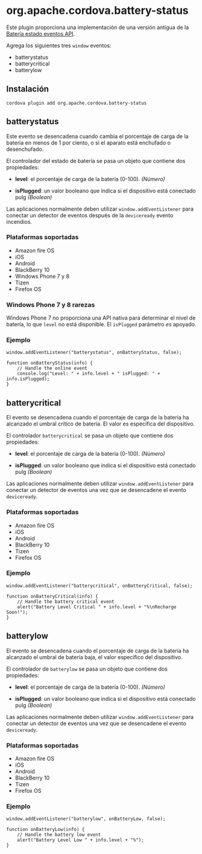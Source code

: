 <!---
    Licensed to the Apache Software Foundation (ASF) under one
    or more contributor license agreements.  See the NOTICE file
    distributed with this work for additional information
    regarding copyright ownership.  The ASF licenses this file
    to you under the Apache License, Version 2.0 (the
    "License"); you may not use this file except in compliance
    with the License.  You may obtain a copy of the License at

      http://www.apache.org/licenses/LICENSE-2.0

    Unless required by applicable law or agreed to in writing,
    software distributed under the License is distributed on an
    "AS IS" BASIS, WITHOUT WARRANTIES OR CONDITIONS OF ANY
    KIND, either express or implied.  See the License for the
    specific language governing permissions and limitations
    under the License.
-->

# org.apache.cordova.battery-status

Este plugin proporciona una implementación de una versión antigua de la [Batería estado eventos API][1].

 [1]: http://www.w3.org/TR/2011/WD-battery-status-20110915/

Agrega los siguientes tres `window` eventos:

*   batterystatus
*   batterycritical
*   batterylow

## Instalación

    cordova plugin add org.apache.cordova.battery-status
    

## batterystatus

Este evento se desencadena cuando cambia el porcentaje de carga de la batería en menos de 1 por ciento, o si el aparato está enchufado o desenchufado.

El controlador del estado de batería se pasa un objeto que contiene dos propiedades:

*   **level**: el porcentaje de carga de la batería (0-100). *(Número)*

*   **isPlugged**: un valor booleano que indica si el dispositivo está conectado pulg *(Boolean)*

Las aplicaciones normalmente deben utilizar `window.addEventListener` para conectar un detector de eventos después de la `deviceready` evento incendios.

### Plataformas soportadas

*   Amazon fire OS
*   iOS
*   Android
*   BlackBerry 10
*   Windows Phone 7 y 8
*   Tizen
*   Firefox OS

### Windows Phone 7 y 8 rarezas

Windows Phone 7 no proporciona una API nativa para determinar el nivel de batería, lo que `level` no está disponible. El `isPlugged` parámetro *es* apoyado.

### Ejemplo

    window.addEventListener("batterystatus", onBatteryStatus, false);
    
    function onBatteryStatus(info) {
        // Handle the online event
        console.log("Level: " + info.level + " isPlugged: " + info.isPlugged);
    }
    

## batterycritical

El evento se desencadena cuando el porcentaje de carga de la batería ha alcanzado el umbral crítico de batería. El valor es específica del dispositivo.

El controlador `batterycritical` se pasa un objeto que contiene dos propiedades:

*   **level**: el porcentaje de carga de la batería (0-100). *(Número)*

*   **isPlugged**: un valor booleano que indica si el dispositivo está conectado pulg *(Boolean)*

Las aplicaciones normalmente deben utilizar `window.addEventListener` para conectar un detector de eventos una vez que se desencadene el evento `deviceready`.

### Plataformas soportadas

*   Amazon fire OS
*   iOS
*   Android
*   BlackBerry 10
*   Tizen
*   Firefox OS

### Ejemplo

    window.addEventListener("batterycritical", onBatteryCritical, false);
    
    function onBatteryCritical(info) {
        // Handle the battery critical event
        alert("Battery Level Critical " + info.level + "%\nRecharge Soon!");
    }
    

## batterylow

El evento se desencadena cuando el porcentaje de carga de la batería ha alcanzado el umbral de batería baja, el valor específico del dispositivo.

El controlador de `batterylow` se pasa un objeto que contiene dos propiedades:

*   **level**: el porcentaje de carga de la batería (0-100). *(Número)*

*   **isPlugged**: un valor booleano que indica si el dispositivo está conectado pulg *(Boolean)*

Las aplicaciones normalmente deben utilizar `window.addEventListener` para conectar un detector de eventos una vez que se desencadene el evento `deviceready`.

### Plataformas soportadas

*   Amazon fire OS
*   iOS
*   Android
*   BlackBerry 10
*   Tizen
*   Firefox OS

### Ejemplo

    window.addEventListener("batterylow", onBatteryLow, false);
    
    function onBatteryLow(info) {
        // Handle the battery low event
        alert("Battery Level Low " + info.level + "%");
    }